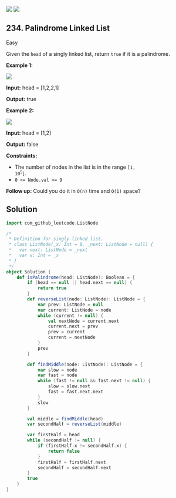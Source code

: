 [![](https://img.shields.io/github/stars/LeetCode-in-Scala/LeetCode-in-Scala?label=Stars&style=flat-square)](https://github.com/LeetCode-in-Scala/LeetCode-in-Scala)
[![](https://img.shields.io/github/forks/LeetCode-in-Scala/LeetCode-in-Scala?label=Fork%20me%20on%20GitHub%20&style=flat-square)](https://github.com/LeetCode-in-Scala/LeetCode-in-Scala/fork)

## 234\. Palindrome Linked List

Easy

Given the `head` of a singly linked list, return `true` if it is a palindrome.

**Example 1:**

![](https://assets.leetcode.com/uploads/2021/03/03/pal1linked-list.jpg)

**Input:** head = [1,2,2,1]

**Output:** true 

**Example 2:**

![](https://assets.leetcode.com/uploads/2021/03/03/pal2linked-list.jpg)

**Input:** head = [1,2]

**Output:** false 

**Constraints:**

*   The number of nodes in the list is in the range <code>[1, 10<sup>5</sup>]</code>.
*   `0 <= Node.val <= 9`

**Follow up:** Could you do it in `O(n)` time and `O(1)` space?

## Solution

```scala
import com_github_leetcode.ListNode

/*
 * Definition for singly-linked list.
 * class ListNode(_x: Int = 0, _next: ListNode = null) {
 *   var next: ListNode = _next
 *   var x: Int = _x
 * }
 */
object Solution {
    def isPalindrome(head: ListNode): Boolean = {
        if (head == null || head.next == null) {
            return true
        }
        def reverseList(node: ListNode): ListNode = {
            var prev: ListNode = null
            var current: ListNode = node
            while (current != null) {
                val nextNode = current.next
                current.next = prev
                prev = current
                current = nextNode
            }
            prev
        }

        def findMiddle(node: ListNode): ListNode = {
            var slow = node
            var fast = node
            while (fast != null && fast.next != null) {
                slow = slow.next
                fast = fast.next.next
            }
            slow
        }

        val middle = findMiddle(head)
        var secondHalf = reverseList(middle)

        var firstHalf = head
        while (secondHalf != null) {
            if (firstHalf.x != secondHalf.x) {
                return false
            }
            firstHalf = firstHalf.next
            secondHalf = secondHalf.next
        }
        true
    }
}
```